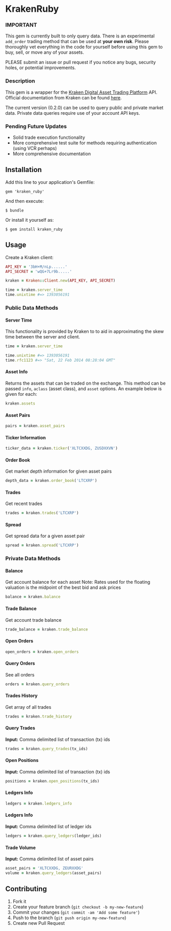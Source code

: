 # KrakenRuby

### IMPORTANT

This gem is currently built to only query data. There is an experimental ```add_order``` trading method that can be used at **your own risk**. Please thoroughly vet everything in the code for yourself before using this gem to buy, sell, or move any of your assets. 

PLEASE submit an issue or pull request if you notice any bugs, security holes, or potential improvements.

### Description

This gem is a wrapper for the [Kraken Digital Asset Trading Platform](https://www.kraken.com) API. Official documentation from Kraken can be found [here](https://www.kraken.com/help/api).

The current version (0.2.0) can be used to query public and private market data. Private data queries require use of your account API keys.

### Pending Future Updates

- Solid trade execution functionality
- More comprehensive test suite for methods requiring authentication (using VCR perhaps)
- More comprehensive documentation

## Installation

Add this line to your application's Gemfile:

    gem 'kraken_ruby'

And then execute:

    $ bundle

Or install it yourself as:

    $ gem install kraken_ruby

## Usage

Create a Kraken client:

```ruby
API_KEY = '3bH+M/nLp......'
API_SECRET = 'wQG+7Lr9b.....'

kraken = Kraken::Client.new(API_KEY, API_SECRET)

time = kraken.server_time
time.unixtime #=> 1393056191
```

### Public Data Methods

#### Server Time

This functionality is provided by Kraken to to aid in approximating the skew time between the server and client.

```ruby
time = kraken.server_time

time.unixtime #=> 1393056191
time.rfc1123 #=> "Sat, 22 Feb 2014 08:28:04 GMT"
```

#### Asset Info

Returns the assets that can be traded on the exchange. This method can be passed ```info```, ```aclass``` (asset class), and ```asset``` options. An example below is given for each:

```ruby
kraken.assets
```

#### Asset Pairs

```ruby
pairs = kraken.asset_pairs
```

#### Ticker Information

```ruby
ticker_data = kraken.ticker('XLTCXXDG, ZUSDXXVN')
```

#### Order Book

Get market depth information for given asset pairs

```ruby
depth_data = kraken.order_book('LTCXRP')
```

#### Trades

Get recent trades

```ruby
trades = kraken.trades('LTCXRP')
```

#### Spread

Get spread data for a given asset pair

```ruby
spread = kraken.spread('LTCXRP')
```

### Private Data Methods

#### Balance

Get account balance for each asset
Note: Rates used for the floating valuation is the midpoint of the best bid and ask prices

```ruby
balance = kraken.balance
```

#### Trade Balance

Get account trade balance

```ruby
trade_balance = kraken.trade_balance
```

#### Open Orders

```ruby
open_orders = kraken.open_orders
```

#### Query Orders

See all orders

```ruby
orders = kraken.query_orders
```

#### Trades History

Get array of all trades

```ruby
trades = kraken.trade_history
```

#### Query Trades

**Input:** Comma delimited list of transaction (tx) ids

```ruby
trades = kraken.query_trades(tx_ids)
```

#### Open Positions

**Input:** Comma delimited list of transaction (tx) ids

```ruby
positions = kraken.open_positions(tx_ids)
```

#### Ledgers Info

```ruby
ledgers = kraken.ledgers_info
```

#### Ledgers Info

**Input:** Comma delimited list of ledger ids

```ruby
ledgers = kraken.query_ledgers(ledger_ids)
```

#### Trade Volume

**Input:** Comma delimited list of asset pairs

```ruby
asset_pairs = 'XLTCXXDG, ZEURXXDG'
volume = kraken.query_ledgers(asset_pairs)
```

## Contributing

1. Fork it
2. Create your feature branch (`git checkout -b my-new-feature`)
3. Commit your changes (`git commit -am 'Add some feature'`)
4. Push to the branch (`git push origin my-new-feature`)
5. Create new Pull Request